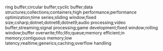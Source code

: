 ring buffer;circular buffer;cyclic buffer;data structures;collections;containers;high performance;performance optimization;time series;sliding window;fixed size;csharp;dotnet;dotnet8;dotnet9;audio processing;video buffer;streaming;signal processing;game development;fixed window;rolling window;buffer overwrite;fifo;lifo;queue;memory efficient;in memory;contiguous memory;low latency;realtime;generics;caching;overflow handling
